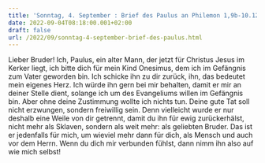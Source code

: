 ```yaml
---
title: 'Sonntag, 4. September : Brief des Paulus an Philemon 1,9b-10.12-17.'
date: 2022-09-04T08:18:00.001+02:00
draft: false
url: /2022/09/sonntag-4-september-brief-des-paulus.html
---
```


Lieber Bruder! Ich, Paulus, ein alter Mann, der jetzt für Christus Jesus im Kerker liegt, ich bitte dich für mein Kind Onesimus, dem ich im Gefängnis zum Vater geworden bin. Ich schicke ihn zu dir zurück, ihn, das bedeutet mein eigenes Herz. Ich würde ihn gern bei mir behalten, damit er mir an deiner Stelle dient, solange ich um des Evangeliums willen im Gefängnis bin. Aber ohne deine Zustimmung wollte ich nichts tun. Deine gute Tat soll nicht erzwungen, sondern freiwillig sein. Denn vielleicht wurde er nur deshalb eine Weile von dir getrennt, damit du ihn für ewig zurückerhälst, nicht mehr als Sklaven, sondern als weit mehr: als geliebten Bruder. Das ist er jedenfalls für mich, um wieviel mehr dann für dich, als Mensch und auch vor dem Herrn. Wenn du dich mir verbunden fühlst, dann nimm ihn also auf wie mich selbst!